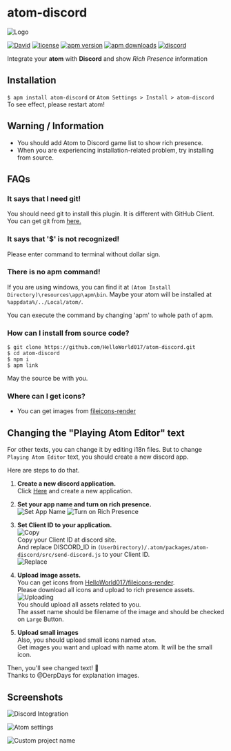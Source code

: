 # atom-discord
![Logo](https://i.imgur.com/3lXT3XJ.png)

[![David](https://img.shields.io/david/HelloWorld017/atom-discord.svg?style=flat-square)](https://david-dm.org/HelloWorld017/atom-discord)
[![license](https://img.shields.io/github/license/HelloWorld017/atom-discord.svg?style=flat-square)](https://github.com/HelloWorld017/atom-discord/blob/master/LICENSE)
[![apm version](https://img.shields.io/apm/v/atom-discord.svg?style=flat-square)](https://atom.io/packages/atom-discord)
[![apm downloads](https://img.shields.io/apm/dm/atom-discord.svg?style=flat-square)](https://atom.io/packages/atom-discord)
[![discord](https://img.shields.io/discord/405937562813726730.svg?logo=discord&style=flat-square&label=Discord&colorA=7289da&colorB=606060)](https://discord.gg/zfEs3K6)

Integrate your __atom__ with __Discord__ and show _Rich Presence_ information

## Installation
`$ apm install atom-discord` or `Atom Settings > Install > atom-discord`  
To see effect, please restart atom!

## Warning / Information
* You should add Atom to Discord game list to show rich presence.  
* When you are experiencing installation-related problem, try installing from source.

## FAQs
### It says that I need git!
You should need git to install this plugin. It is different with GitHub Client.  
You can get git from [here.](https://git-scm.com)

### It says that '$' is not recognized!
Please enter command to terminal without dollar sign.

### There is no apm command!
If you are using windows, you can find it at `(Atom Install Directory)\resources\app\apm\bin`.
Maybe your atom will be installed at `%appdata%/../Local/atom/`.

You can execute the command by changing 'apm' to whole path of apm.

### How can I install from source code?
```
$ git clone https://github.com/HelloWorld017/atom-discord.git
$ cd atom-discord
$ npm i
$ apm link
```

May the source be with you.

### Where can I get icons?
* You can get images from [fileicons-render](https://github.com/HelloWorld017/fileicons-render)  

## Changing the "Playing Atom Editor" text
For other texts, you can change it by editing i18n files.
But to change `Playing Atom Editor` text, you should create a new discord app.

Here are steps to do that.

1. **Create a new discord application.**  
Click [Here](https://discordapp.com/developers/applications/me) and create a new application.

2. **Set your app name and turn on rich presence.**  
![Set App Name](https://i.imgur.com/bsRGM77.png)
![Turn on Rich Presence](https://i.imgur.com/2iSR7Q3.png)

3. **Set Client ID to your application.**  
![Copy](https://i.imgur.com/vVw7XjC.png)  
Copy your Client ID at discord site.  
And replace DISCORD_ID in `(UserDirectory)/.atom/packages/atom-discord/src/send-discord.js` to your Client ID.  
![Replace](https://i.imgur.com/6mUbGWd.png)

4. **Upload image assets.**  
You can get icons from [HelloWorld017/fileicons-render](https://github.com/HelloWorld017/fileicons-render/tree/master/icons).  
Please download all icons and upload to rich presence assets.
![Uploading](https://i.imgur.com/Jqw3Jqu.png)  
You should upload all assets related to you.  
The asset name should be filename of the image and should be checked on `Large` Button.

5. **Upload small images**  
Also, you should upload small icons named `atom`.  
Get images you want and upload with name atom. It will be the small icon.

Then, you'll see changed text! :tada:  
Thanks to @DerpDays for explanation images.

## Screenshots
![Discord Integration](https://i.imgur.com/EMd4eZg.png)

![Atom settings](https://i.imgur.com/KHVrbw5.png)

![Custom project name](https://i.imgur.com/X90FfUP.png)
